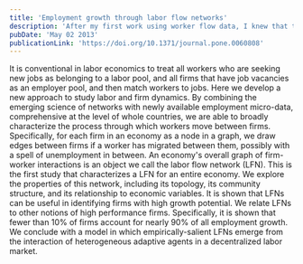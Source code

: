 ```yaml
---
title: 'Employment growth through labor flow networks'
description: 'After my first work using worker flow data, I knew that there was a lot more to be learnt from such granular information. Hence, I flipped the problem to look at employees moving across firms rather than at firms themselves. By using network analysis, we found a plethora of empirical regularities that had never been documented in labour studies. This work coined the term Labor Flow Networks (LFNs) and set the basis for many works from various researchers LFNs.'
pubDate: 'May 02 2013'
publicationLink: 'https://doi.org/10.1371/journal.pone.0060808'
---
```


It is conventional in labor economics to treat all workers who are seeking new jobs as belonging to a labor pool, and all firms that have job vacancies as an employer pool, and then match workers to jobs. Here we develop a new approach to study labor and firm dynamics. By combining the emerging science of networks with newly available employment micro-data, comprehensive at the level of whole countries, we are able to broadly characterize the process through which workers move between firms. Specifically, for each firm in an economy as a node in a graph, we draw edges between firms if a worker has migrated between them, possibly with a spell of unemployment in between. An economy's overall graph of firm-worker interactions is an object we call the labor flow network (LFN). This is the first study that characterizes a LFN for an entire economy. We explore the properties of this network, including its topology, its community structure, and its relationship to economic variables. It is shown that LFNs can be useful in identifying firms with high growth potential. We relate LFNs to other notions of high performance firms. Specifically, it is shown that fewer than 10% of firms account for nearly 90% of all employment growth. We conclude with a model in which empirically-salient LFNs emerge from the interaction of heterogeneous adaptive agents in a decentralized labor market.